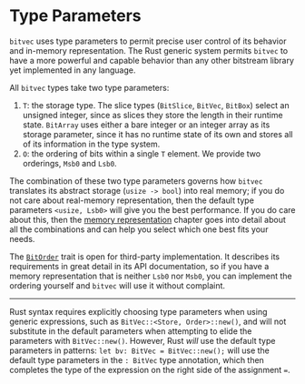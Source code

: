 # Type Parameters

`bitvec` uses type parameters to permit precise user control of its behavior and
in-memory representation. The Rust generic system permits `bitvec` to have a
more powerful and capable behavior than any other bitstream library yet
implemented in any language.

All `bitvec` types take two type parameters:

1. `T`: the storage type. The slice types (`BitSlice`, `BitVec`, `BitBox`)
   select an unsigned integer, since as slices they store the length in their
   runtime state. `BitArray` uses either a bare integer or an integer array as
   its storage parameter, since it has no runtime state of its own and stores
   all of its information in the type system.
1. `O`: the ordering of bits within a single `T` element. We provide two
   orderings, `Msb0` and `Lsb0`.

The combination of these two type parameters governs how `bitvec` translates its
abstract storage (`usize -> bool`) into real memory; if you do not care about
real-memory representation, then the default type parameters `<usize, Lsb0>`
will give you the best performance. If you do care about this, then the
[memory representation][mr] chapter goes into detail about all the combinations
and can help you select which one best fits your needs.

The [`BitOrder`] trait is open for third-party implementation. It describes its
requirements in great detail in its API documentation, so if you have a memory
representation that is neither `Lsb0` nor `Msb0`, you can implement the ordering
yourself and `bitvec` will use it without complaint.

----

Rust syntax requires explicitly choosing type parameters when using generic
expressions, such as `BitVec::<Store, Order>::new()`, and will not substitute in
the default parameters when attempting to elide the parameters with
`BitVec::new()`. However, Rust *will* use the default type parameters in
patterns: `let bv: BitVec = BitVec::new();` will use the default type parameters
in the `: BitVec` type annotation, which then completes the type of the
expression on the right side of the assignment `=`.

[`BitOrder`]: https://docs.rs/bitvec/latest/bitvec/order/trait.BitOrder.html
[mr]: ./memory-representation.md
